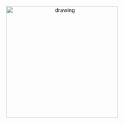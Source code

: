 <div align="center">
<img src="https://cdn.dribbble.com/users/416610/screenshots/4801105/media/be031f8d02ca8cc404d44be54ee2c493.gif" alt="drawing" width="300"/>
<div/>
